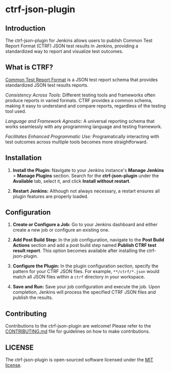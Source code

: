 # ctrf-json-plugin

## Introduction

The ctrf-json-plugin for Jenkins allows users to publish Common Test Report Format (CTRF) JSON test results in Jenkins, providing a standardized way to report and visualize test outcomes.

## What is CTRF?

[Common Test Report Format](https://ctrf.io) is a JSON test report schema that provides standardized JSON test results reports.

*Consistency Across Tools:* Different testing tools and frameworks often produce reports in varied formats. CTRF provides a common schema, making it easy to understand and compare reports, regardless of the testing tool used.

*Language and Framework Agnostic:* A universal reporting schema that works seamlessly with any programming language and testing framework.

*Facilitates Enhanced Programmatic Use:* Programatically interacting with test outcomes across multiple tools becomes more straightforward.

## Installation

1. **Install the Plugin:** Navigate to your Jenkins instance's **Manage Jenkins** > **Manage Plugins** section. Search for the **ctrf-json-plugin** under the **Available** tab, select it, and click **Install without restart**.

2. **Restart Jenkins:** Although not always necessary, a restart ensures all plugin features are properly loaded.

## Configuration

1. **Create or Configure a Job:** Go to your Jenkins dashboard and either create a new job or configure an existing one.

2. **Add Post Build Step:** In the job configuration, navigate to the **Post Build Actions** section and add a post build step named **Publish CTRF test result report**. This option becomes available after installing the ctrf-json-plugin.

3. **Configure the Plugin:** In the plugin configuration section, specify the pattern for your CTRF JSON files. For example, `**/ctrf/*.json` would match all JSON files within a `ctrf` directory in your workspace.

4. **Save and Run:** Save your job configuration and execute the job. Upon completion, Jenkins will process the specified CTRF JSON files and publish the results.

## Contributing

Contributions to the ctrf-json-plugin are welcome! Please refer to the [CONTRIBUTING.md](CONTRIBUTING.md) file for guidelines on how to make contributions.

## LICENSE

The ctrf-json-plugin is open-sourced software licensed under the [MIT license](LICENSE.md).